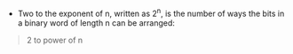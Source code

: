 * Two to the exponent of n, written as 2<sup>n</sup>, is the number of ways the bits in a binary word of length n can be arranged:
> 2 to power of n